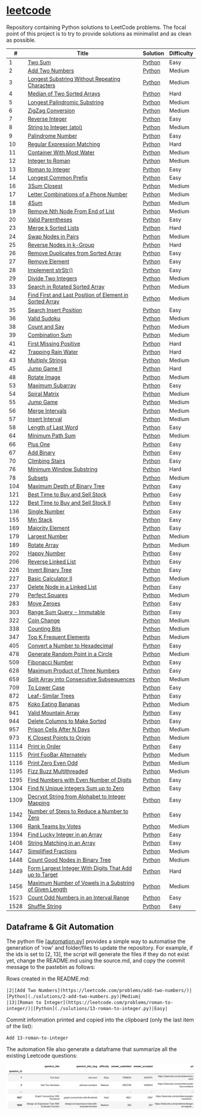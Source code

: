 # [leetcode](https://leetcode.com/problemset/all/)

Repository containing Python solutions to LeetCode problems. The focal point of this project is to try to provide solutions as minimalist and as clean as possible.

| # | Title | Solution | Difficulty |
|---| ----- | -------- | ---------- |
|1|[Two Sum](https://leetcode.com/problems/two-sum/)|[Python](solutions/1-two-sum.py)|Easy|
|2|[Add Two Numbers](https://leetcode.com/problems/add-two-numbers/)|[Python](solutions/2-add-two-numbers.py)|Medium|
|3|[Longest Substring Without Repeating Characters](https://leetcode.com/problems/longest-substring-without-repeating-characters/)|[Python](solutions/3-longest-substring-without-repeating-characters.py)|Medium|
|4|[Median of Two Sorted Arrays](https://leetcode.com/problems/median-of-two-sorted-arrays/)|[Python](solutions/4-median-of-two-sorted-arrays.py)|Hard|
|5|[Longest Palindromic Substring](https://leetcode.com/problems/longest-palindromic-substring/)|[Python](solutions/5-longest-palindromic-substring.py)|Medium|
|6|[ZigZag Conversion](https://leetcode.com/problems/zigzag-conversion/)|[Python](solutions/6-zigzag-conversion.py)|Medium|
|7|[Reverse Integer](https://leetcode.com/problems/reverse-integer/)|[Python](solutions/7-reverse-integer.py)|Easy|
|8|[String to Integer (atoi)](https://leetcode.com/problems/string-to-integer-atoi/)|[Python](solutions/8-string-to-integer-atoi.py)|Medium|
|9|[Palindrome Number](https://leetcode.com/problems/palindrome-number/)|[Python](solutions/9-palindrome-number.py)|Easy|
|10|[Regular Expression Matching](https://leetcode.com/problems/regular-expression-matching/)|[Python](solutions/10-regular-expression-matching.py)|Hard|
|11|[Container With Most Water](https://leetcode.com/problems/container-with-most-water/)|[Python](solutions/11-container-with-most-water.py)|Medium|
|12|[Integer to Roman](https://leetcode.com/problems/integer-to-roman/)|[Python](solutions/12-integer-to-roman.py)|Medium|
|13|[Roman to Integer](https://leetcode.com/problems/roman-to-integer/)|[Python](solutions/13-roman-to-integer.py)|Easy|
|14|[Longest Common Prefix](https://leetcode.com/problems/longest-common-prefix/)|[Python](solutions/14-longest-common-prefix.py)|Easy|
|16|[3Sum Closest](https://leetcode.com/problems/3sum-closest/)|[Python](solutions/16-3sum-closest.py)|Medium|
|17|[Letter Combinations of a Phone Number](https://leetcode.com/problems/letter-combinations-of-a-phone-number/)|[Python](solutions/17-letter-combinations-of-a-phone-number.py)|Medium|
|18|[4Sum](https://leetcode.com/problems/4sum/)|[Python](solutions/18-4sum.py)|Medium|
|19|[Remove Nth Node From End of List](https://leetcode.com/problems/remove-nth-node-from-end-of-list/)|[Python](solutions/19-remove-nth-node-from-end-of-list.py)|Medium|
|20|[Valid Parentheses](https://leetcode.com/problems/valid-parentheses/)|[Python](solutions/20-valid-parentheses.py)|Easy|
|23|[Merge k Sorted Lists](https://leetcode.com/problems/merge-k-sorted-lists/)|[Python](solutions/23-merge-k-sorted-lists.py)|Hard|
|24|[Swap Nodes in Pairs](https://leetcode.com/problems/swap-nodes-in-pairs/)|[Python](solutions/24-swap-nodes-in-pairs.py)|Medium|
|25|[Reverse Nodes in k-Group](https://leetcode.com/problems/reverse-nodes-in-k-group/)|[Python](solutions/25-reverse-nodes-in-k-group.py)|Hard|
|26|[Remove Duplicates from Sorted Array](https://leetcode.com/problems/remove-duplicates-from-sorted-array/)|[Python](solutions/26-remove-duplicates-from-sorted-array.py)|Easy|
|27|[Remove Element](https://leetcode.com/problems/remove-element/)|[Python](solutions/27-remove-element.py)|Easy|
|28|[Implement strStr()](https://leetcode.com/problems/implement-strstr/)|[Python](solutions/28-implement-strstr.py)|Easy|
|29|[Divide Two Integers](https://leetcode.com/problems/divide-two-integers/)|[Python](solutions/29-divide-two-integers.py)|Medium|
|33|[Search in Rotated Sorted Array](https://leetcode.com/problems/search-in-rotated-sorted-array/)|[Python](solutions/33-search-in-rotated-sorted-array.py)|Medium|
|34|[Find First and Last Position of Element in Sorted Array](https://leetcode.com/problems/find-first-and-last-position-of-element-in-sorted-array/)|[Python](solutions/34-find-first-and-last-position-of-element-in-sorted-array.py)|Medium|
|35|[Search Insert Position](https://leetcode.com/problems/search-insert-position/)|[Python](solutions/35-search-insert-position.py)|Easy|
|36|[Valid Sudoku](https://leetcode.com/problems/valid-sudoku/)|[Python](solutions/36-valid-sudoku.py)|Medium|
|38|[Count and Say](https://leetcode.com/problems/count-and-say/)|[Python](solutions/38-count-and-say.py)|Medium|
|39|[Combination Sum](https://leetcode.com/problems/combination-sum/)|[Python](solutions/39-combination-sum.py)|Medium|
|41|[First Missing Positive](https://leetcode.com/problems/first-missing-positive/)|[Python](solutions/41-first-missing-positive.py)|Hard|
|42|[Trapping Rain Water](https://leetcode.com/problems/trapping-rain-water/)|[Python](solutions/42-trapping-rain-water.py)|Hard|
|43|[Multiply Strings](https://leetcode.com/problems/multiply-strings/)|[Python](solutions/43-multiply-strings.py)|Medium|
|45|[Jump Game II](https://leetcode.com/problems/jump-game-ii/)|[Python](solutions/45-jump-game-ii.py)|Hard|
|48|[Rotate Image](https://leetcode.com/problems/rotate-image/)|[Python](solutions/48-rotate-image.py)|Medium|
|53|[Maximum Subarray](https://leetcode.com/problems/maximum-subarray/)|[Python](solutions/53-maximum-subarray.py)|Easy|
|54|[Spiral Matrix](https://leetcode.com/problems/spiral-matrix/)|[Python](solutions/54-spiral-matrix.py)|Medium|
|55|[Jump Game](https://leetcode.com/problems/jump-game/)|[Python](solutions/55-jump-game.py)|Medium|
|56|[Merge Intervals](https://leetcode.com/problems/merge-intervals/)|[Python](solutions/56-merge-intervals.py)|Medium|
|57|[Insert Interval](https://leetcode.com/problems/insert-interval/)|[Python](solutions/57-insert-interval.py)|Medium|
|58|[Length of Last Word](https://leetcode.com/problems/length-of-last-word/)|[Python](solutions/58-length-of-last-word.py)|Easy|
|64|[Minimum Path Sum](https://leetcode.com/problems/minimum-path-sum/)|[Python](solutions/64-minimum-path-sum.py)|Medium|
|66|[Plus One](https://leetcode.com/problems/plus-one/)|[Python](solutions/66-plus-one.py)|Easy|
|67|[Add Binary](https://leetcode.com/problems/add-binary/)|[Python](solutions/67-add-binary.py)|Easy|
|70|[Climbing Stairs](https://leetcode.com/problems/climbing-stairs/)|[Python](solutions/70-climbing-stairs.py)|Easy|
|76|[Minimum Window Substring](https://leetcode.com/problems/minimum-window-substring/)|[Python](solutions/76-minimum-window-substring.py)|Hard|
|78|[Subsets](https://leetcode.com/problems/subsets/)|[Python](solutions/78-subsets.py)|Medium|
|104|[Maximum Depth of Binary Tree](https://leetcode.com/problems/maximum-depth-of-binary-tree/)|[Python](solutions/104-maximum-depth-of-binary-tree.py)|Easy|
|121|[Best Time to Buy and Sell Stock](https://leetcode.com/problems/best-time-to-buy-and-sell-stock/)|[Python](solutions/121-best-time-to-buy-and-sell-stock.py)|Easy|
|122|[Best Time to Buy and Sell Stock II](https://leetcode.com/problems/best-time-to-buy-and-sell-stock-ii/)|[Python](solutions/122-best-time-to-buy-and-sell-stock-ii.py)|Easy|
|136|[Single Number](https://leetcode.com/problems/single-number/)|[Python](solutions/136-single-number.py)|Easy|
|155|[Min Stack](https://leetcode.com/problems/min-stack/)|[Python](solutions/155-min-stack.py)|Easy|
|169|[Majority Element](https://leetcode.com/problems/majority-element/)|[Python](solutions/169-majority-element.py)|Easy|
|179|[Largest Number](https://leetcode.com/problems/largest-number/)|[Python](solutions/179-largest-number.py)|Medium|
|189|[Rotate Array](https://leetcode.com/problems/rotate-array/)|[Python](solutions/189-rotate-array.py)|Medium|
|202|[Happy Number](https://leetcode.com/problems/happy-number/)|[Python](solutions/202-happy-number.py)|Easy|
|206|[Reverse Linked List](https://leetcode.com/problems/reverse-linked-list/)|[Python](solutions/206-reverse-linked-list.py)|Easy|
|226|[Invert Binary Tree](https://leetcode.com/problems/invert-binary-tree/)|[Python](solutions/226-invert-binary-tree.py)|Easy|
|227|[Basic Calculator II](https://leetcode.com/problems/basic-calculator-ii/)|[Python](solutions/227-basic-calculator-ii.py)|Medium|
|237|[Delete Node in a Linked List](https://leetcode.com/problems/delete-node-in-a-linked-list/)|[Python](solutions/237-delete-node-in-a-linked-list.py)|Easy|
|279|[Perfect Squares](https://leetcode.com/problems/perfect-squares/)|[Python](solutions/279-perfect-squares.py)|Medium|
|283|[Move Zeroes](https://leetcode.com/problems/move-zeroes/)|[Python](solutions/283-move-zeroes.py)|Easy|
|303|[Range Sum Query - Immutable](https://leetcode.com/problems/range-sum-query-immutable/)|[Python](solutions/303-range-sum-query-immutable.py)|Easy|
|322|[Coin Change](https://leetcode.com/problems/coin-change/)|[Python](solutions/322-coin-change.py)|Medium|
|338|[Counting Bits](https://leetcode.com/problems/counting-bits/)|[Python](solutions/338-counting-bits.py)|Medium|
|347|[Top K Frequent Elements](https://leetcode.com/problems/top-k-frequent-elements/)|[Python](solutions/347-top-k-frequent-elements.py)|Medium|
|405|[Convert a Number to Hexadecimal](https://leetcode.com/problems/convert-a-number-to-hexadecimal/)|[Python](solutions/405-convert-a-number-to-hexadecimal.py)|Easy|
|478|[Generate Random Point in a Circle](https://leetcode.com/problems/generate-random-point-in-a-circle/)|[Python](solutions/478-generate-random-point-in-a-circle.py)|Medium|
|509|[Fibonacci Number](https://leetcode.com/problems/fibonacci-number/)|[Python](solutions/509-fibonacci-number.py)|Easy|
|628|[Maximum Product of Three Numbers](https://leetcode.com/problems/maximum-product-of-three-numbers/)|[Python](solutions/628-maximum-product-of-three-numbers.py)|Easy|
|659|[Split Array into Consecutive Subsequences](https://leetcode.com/problems/split-array-into-consecutive-subsequences/)|[Python](solutions/659-split-array-into-consecutive-subsequences.py)|Medium|
|709|[To Lower Case](https://leetcode.com/problems/to-lower-case/)|[Python](solutions/709-to-lower-case.py)|Easy|
|872|[Leaf-Similar Trees](https://leetcode.com/problems/leaf-similar-trees/)|[Python](solutions/872-leaf-similar-trees.py)|Easy|
|875|[Koko Eating Bananas](https://leetcode.com/problems/koko-eating-bananas/)|[Python](solutions/875-koko-eating-bananas.py)|Medium|
|941|[Valid Mountain Array](https://leetcode.com/problems/valid-mountain-array/)|[Python](solutions/941-valid-mountain-array.py)|Easy|
|944|[Delete Columns to Make Sorted](https://leetcode.com/problems/delete-columns-to-make-sorted/)|[Python](solutions/944-delete-columns-to-make-sorted.py)|Easy|
|957|[Prison Cells After N Days](https://leetcode.com/problems/prison-cells-after-n-days/)|[Python](solutions/957-prison-cells-after-n-days.py)|Medium|
|973|[K Closest Points to Origin](https://leetcode.com/problems/k-closest-points-to-origin/)|[Python](solutions/973-k-closest-points-to-origin.py)|Medium|
|1114|[Print in Order](https://leetcode.com/problems/print-in-order/)|[Python](solutions/1114-print-in-order.py)|Easy|
|1115|[Print FooBar Alternately](https://leetcode.com/problems/print-foobar-alternately/)|[Python](solutions/1115-print-foobar-alternately.py)|Medium|
|1116|[Print Zero Even Odd](https://leetcode.com/problems/print-zero-even-odd/)|[Python](solutions/1116-print-zero-even-odd.py)|Medium|
|1195|[Fizz Buzz Multithreaded](https://leetcode.com/problems/fizz-buzz-multithreaded/)|[Python](solutions/1195-fizz-buzz-multithreaded.py)|Medium|
|1295|[Find Numbers with Even Number of Digits](https://leetcode.com/problems/find-numbers-with-even-number-of-digits/)|[Python](solutions/1295-find-numbers-with-even-number-of-digits.py)|Easy|
|1304|[Find N Unique Integers Sum up to Zero](https://leetcode.com/problems/find-n-unique-integers-sum-up-to-zero/)|[Python](solutions/1304-find-n-unique-integers-sum-up-to-zero.py)|Easy|
|1309|[Decrypt String from Alphabet to Integer Mapping](https://leetcode.com/problems/decrypt-string-from-alphabet-to-integer-mapping/)|[Python](solutions/1309-decrypt-string-from-alphabet-to-integer-mapping.py)|Easy|
|1342|[Number of Steps to Reduce a Number to Zero](https://leetcode.com/problems/number-of-steps-to-reduce-a-number-to-zero/)|[Python](solutions/1342-number-of-steps-to-reduce-a-number-to-zero.py)|Easy|
|1366|[Rank Teams by Votes](https://leetcode.com/problems/rank-teams-by-votes/)|[Python](solutions/1366-rank-teams-by-votes.py)|Medium|
|1394|[Find Lucky Integer in an Array](https://leetcode.com/problems/find-lucky-integer-in-an-array/)|[Python](solutions/1394-find-lucky-integer-in-an-array.py)|Easy|
|1408|[String Matching in an Array](https://leetcode.com/problems/string-matching-in-an-array/)|[Python](solutions/1408-string-matching-in-an-array.py)|Easy|
|1447|[Simplified Fractions](https://leetcode.com/problems/simplified-fractions/)|[Python](solutions/1447-simplified-fractions.py)|Medium|
|1448|[Count Good Nodes in Binary Tree](https://leetcode.com/problems/count-good-nodes-in-binary-tree/)|[Python](solutions/1448-count-good-nodes-in-binary-tree.py)|Medium|
|1449|[Form Largest Integer With Digits That Add up to Target](https://leetcode.com/problems/form-largest-integer-with-digits-that-add-up-to-target/)|[Python](solutions/1449-form-largest-integer-with-digits-that-add-up-to-target.py)|Hard|
|1456|[Maximum Number of Vowels in a Substring of Given Length](https://leetcode.com/problems/maximum-number-of-vowels-in-a-substring-of-given-length/)|[Python](solutions/1456-maximum-number-of-vowels-in-a-substring-of-given-length.py)|Medium|
|1523|[Count Odd Numbers in an Interval Range](https://leetcode.com/problems/count-odd-numbers-in-an-interval-range/)|[Python](solutions/1523-count-odd-numbers-in-an-interval-range.py)|Easy|
|1528|[Shuffle String](https://leetcode.com/problems/shuffle-string/)|[Python](solutions/1528-shuffle-string.py)|Easy|

## Dataframe & Git Automation

The python file [[automation.py]](automation.py) provides a simple way to automatise the generation of 'row' and folder/files to update the repository. For example, if the ids is set to [2, 13], the script will generate the files if they do not exist yet, change the README.md using the source.md, and copy the commit message to the pastebin as follows:

Rows created in the README.md:
```
|2|[Add Two Numbers](https://leetcode.com/problems/add-two-numbers/)|[Python](./solutions/2-add-two-numbers.py)|Medium|
|13|[Roman to Integer](https://leetcode.com/problems/roman-to-integer/)|[Python](./solutions/13-roman-to-integer.py)|Easy|
```

Commit information printed and copied into the clipboard (only the last item of the list):
```
Add 13-roman-to-integer
```

The automation file also generate a dataframe that summarize all the existing Leetcode questions:

![leetcode-dataframe](dataframe.png)
